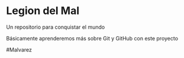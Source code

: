 # Legion del Mal
Un repositorio para conquistar el mundo

Básicamente aprenderemos más sobre Git y GitHub con este proyecto

#Malvarez
